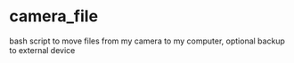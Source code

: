 # camera_file
bash script to move files from my camera to my computer, optional backup to external device
